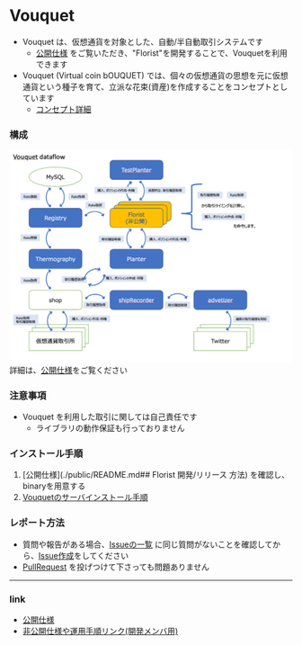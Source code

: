 Vouquet
===

* Vouquet は、仮想通貨を対象とした、自動/半自動取引システムです
	* [公開仕様](./public/README.md) をご覧いただき、"Florist"を開発することで、Vouquetを利用できます
* Vouquet (Virtual coin bOUQUET) では、個々の仮想通貨の思想を元に仮想通貨という種子を育て、立派な花束(資産)を作成することをコンセプトとしています
	* [コンセプト詳細](./public/concept.md)

### 構成
![Dataflow](./public/media/Vouquet_Dataflow.png)
詳細は、[公開仕様](./public/README.md)をご覧ください

### 注意事項

* Vouquet を利用した取引に関しては自己責任です
	* ライブラリの動作保証も行っておりません

### インストール手順
1. [公開仕様](./public/README.md## Florist 開発/リリース 方法) を確認し、binaryを用意する
2. [Vouquetのサーバインストール手順](./ope/install.md)


### レポート方法

* 質問や報告がある場合、[Issueの一覧](https://github.com/vouquet/vouquet/issues) に同じ質問がないことを確認してから、[Issue作成](https://github.com/vouquet/vouquet/issues/new)をしてください
* [PullRequest](https://github.com/vouquet/vouquet/pulls) を投げつけて下さっても問題ありません

---
### link

* [公開仕様](./public/README.md)
* [非公開仕様や運用手順リンク(開発メンバ用)](https://github.com/vouquet/private_docs)
